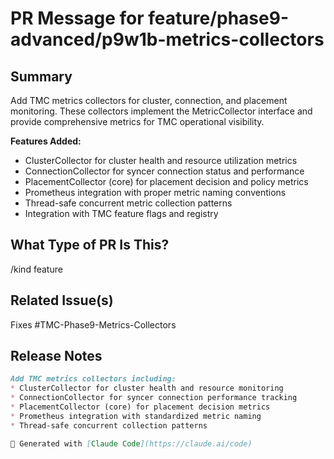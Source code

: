 # PR Message for feature/phase9-advanced/p9w1b-metrics-collectors

<!--

Thanks for creating a pull request!
If this is your first time, please make sure to review CONTRIBUTING.MD.

-->

## Summary

Add TMC metrics collectors for cluster, connection, and placement monitoring. These collectors implement the MetricCollector interface and provide comprehensive metrics for TMC operational visibility.

**Features Added:**
- ClusterCollector for cluster health and resource utilization metrics
- ConnectionCollector for syncer connection status and performance  
- PlacementCollector (core) for placement decision and policy metrics
- Prometheus integration with proper metric naming conventions
- Thread-safe concurrent metric collection patterns
- Integration with TMC feature flags and registry

## What Type of PR Is This?

/kind feature

## Related Issue(s)

Fixes #TMC-Phase9-Metrics-Collectors

## Release Notes

```markdown
Add TMC metrics collectors including:
* ClusterCollector for cluster health and resource monitoring
* ConnectionCollector for syncer connection performance tracking
* PlacementCollector (core) for placement decision metrics
* Prometheus integration with standardized metric naming
* Thread-safe concurrent collection patterns

🤖 Generated with [Claude Code](https://claude.ai/code)
```